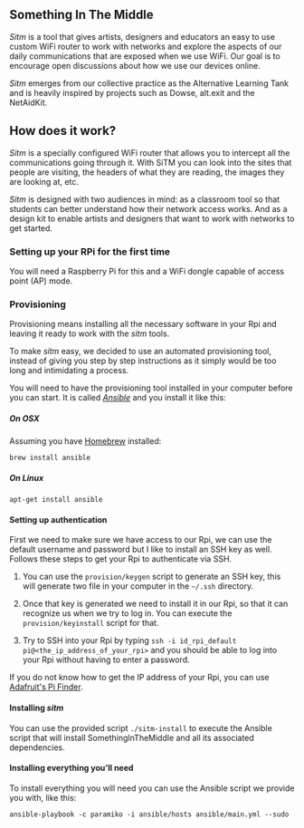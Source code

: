 ## Something In The Middle

*Sitm* is a tool that gives artists, designers and educators an easy to use custom WiFi router to work with networks and explore the aspects of our daily communications that are exposed when we use WiFi. Our goal is to encourage open discussions about how we use our devices online.

*Sitm* emerges from our collective practice as the Alternative Learning Tank and is heavily inspired by projects such as Dowse, alt.exit and the NetAidKit.

## How does it work?

*Sitm* is a specially configured WiFi router that allows you to intercept all the communications going through it. With SiTM you can look into the sites that people are visiting, the headers of what they are reading, the images they are looking at, etc.

*Sitm* is designed with two audiences in mind: as a classroom tool so that students can better understand how their network access works. And as a design kit to enable artists and designers that want to work with networks to get started.

### Setting up your RPi for the first time

You will need a Raspberry Pi for this and a WiFi dongle capable of access point (AP) mode.

### Provisioning

Provisioning means installing all the necessary software in your Rpi and leaving it ready to work with the *sitm* tools.

To make *sitm* easy, we decided to use an automated provisioning tool, instead of giving you step by step instructions as it simply would be too long and intimidating a process.

You will need to have the provisioning tool installed in your computer before you can start. It is called [*Ansible*](https://www.ansible.com/) and you install it like this:

##### On OSX

Assuming you have [Homebrew](http://brew.sh/) installed:
```
brew install ansible
```

##### On Linux
```
apt-get install ansible
```

#### Setting up authentication
First we need to make sure we have access to our Rpi, we can use the default
username and password but I like to install an SSH key as well. Follows these steps to get your Rpi to authenticate via SSH.

 1. You can use the `provision/keygen` script to generate an SSH key, this will generate two file in your computer in the `~/.ssh` directory.

 2. Once that key is generated we need to install it in our Rpi, so that it can recognize us when we try to log in. You can execute the `provision/keyinstall` script for that.

 3. Try to SSH into your Rpi by typing `ssh -i id_rpi_default pi@<the_ip_address_of_your_rpi>` and you should be able to log into your Rpi without having to enter a password.

If you do not know how to get the IP address of your Rpi, you can use [Adafruit's Pi Finder](https://github.com/adafruit/Adafruit-Pi-Finder/releases).

#### Installing *sitm*

You can use the provided script `./sitm-install` to execute the Ansible script that
will install SomethingInTheMiddle and all its associated dependencies.

#### Installing everything you'll need

To install everything you will need you can use the Ansible script we provide you with, like this:

```
ansible-playbook -c paramiko -i ansible/hosts ansible/main.yml --sudo
```
